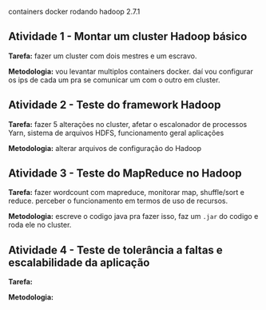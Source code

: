 containers docker rodando hadoop 2.7.1

## Atividade 1 - Montar um cluster Hadoop básico

**Tarefa:** fazer um cluster com dois mestres e um escravo.

**Metodologia:** vou levantar multiplos containers docker. daí vou configurar os ips de cada um pra se comunicar um com o outro em cluster.





## Atividade 2 - Teste do framework Hadoop

**Tarefa:** fazer 5 alterações no cluster, afetar o escalonador de processos Yarn, sistema de
arquivos HDFS, funcionamento geral aplicações

**Metodologia:** alterar arquivos de configuração do Hadoop

## Atividade 3 - Teste do MapReduce no Hadoop

**Tarefa:** fazer wordcount com mapreduce, monitorar map, shuffle/sort e reduce. perceber o funcionamento em termos de uso de recursos.

**Metodologia:** escreve o codigo java pra fazer isso, faz um `.jar` do codigo e roda ele no cluster.

## Atividade 4 - Teste de tolerância a faltas e escalabilidade da aplicação

**Tarefa:** 

**Metodologia:** 

